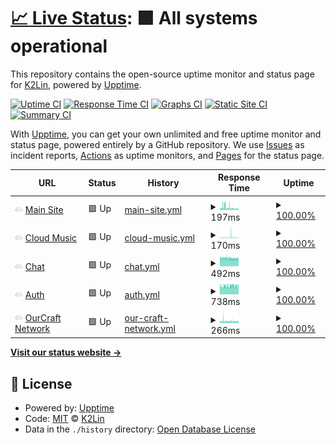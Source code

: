 # [📈 Live Status](https://status.k2lin.com): <!--live status--> **🟩 All systems operational**

This repository contains the open-source uptime monitor and status page for [K2Lin](https://k2lin.com/), powered by [Upptime](https://github.com/upptime/upptime).

[![Uptime CI](https://github.com/K2Lin-Daniel/K2Lin_Status/workflows/Uptime%20CI/badge.svg)](https://github.com/K2Lin-Daniel/K2Lin_Status/actions?query=workflow%3A%22Uptime+CI%22)
[![Response Time CI](https://github.com/K2Lin-Daniel/K2Lin_Status/workflows/Response%20Time%20CI/badge.svg)](https://github.com/K2Lin-Daniel/K2Lin_Status/actions?query=workflow%3A%22Response+Time+CI%22)
[![Graphs CI](https://github.com/K2Lin-Daniel/K2Lin_Status/workflows/Graphs%20CI/badge.svg)](https://github.com/K2Lin-Daniel/K2Lin_Status/actions?query=workflow%3A%22Graphs+CI%22)
[![Static Site CI](https://github.com/K2Lin-Daniel/K2Lin_Status/workflows/Static%20Site%20CI/badge.svg)](https://github.com/K2Lin-Daniel/K2Lin_Status/actions?query=workflow%3A%22Static+Site+CI%22)
[![Summary CI](https://github.com/K2Lin-Daniel/K2Lin_Status/workflows/Summary%20CI/badge.svg)](https://github.com/K2Lin-Daniel/K2Lin_Status/actions?query=workflow%3A%22Summary+CI%22)

With [Upptime](https://upptime.js.org), you can get your own unlimited and free uptime monitor and status page, powered entirely by a GitHub repository. We use [Issues](https://github.com/K2Lin-Daniel/K2Lin_Status/issues) as incident reports, [Actions](https://github.com/K2Lin-Daniel/K2Lin_Status/actions) as uptime monitors, and [Pages](https://status.k2lin.com) for the status page.

<!--start: status pages-->
<!-- This summary is generated by Upptime (https://github.com/upptime/upptime) -->
<!-- Do not edit this manually, your changes will be overwritten -->
<!-- prettier-ignore -->
| URL | Status | History | Response Time | Uptime |
| --- | ------ | ------- | ------------- | ------ |
| <img alt="" src="https://raw.githubusercontent.com/K2Lin-Daniel/K2Lin_Status/master/assets/Cloud-Icon.png" height="13"> [Main Site](https://k2lin.com) | 🟩 Up | [main-site.yml](https://github.com/K2Lin-Daniel/K2Lin_Status/commits/HEAD/history/main-site.yml) | <details><summary><img alt="Response time graph" src="./graphs/main-site/response-time-week.png" height="20"> 197ms</summary><br><a href="https://status.k2lin.com/history/main-site"><img alt="Response time 171" src="https://img.shields.io/endpoint?url=https%3A%2F%2Fraw.githubusercontent.com%2FK2Lin-Daniel%2FK2Lin_Status%2FHEAD%2Fapi%2Fmain-site%2Fresponse-time.json"></a><br><a href="https://status.k2lin.com/history/main-site"><img alt="24-hour response time 141" src="https://img.shields.io/endpoint?url=https%3A%2F%2Fraw.githubusercontent.com%2FK2Lin-Daniel%2FK2Lin_Status%2FHEAD%2Fapi%2Fmain-site%2Fresponse-time-day.json"></a><br><a href="https://status.k2lin.com/history/main-site"><img alt="7-day response time 197" src="https://img.shields.io/endpoint?url=https%3A%2F%2Fraw.githubusercontent.com%2FK2Lin-Daniel%2FK2Lin_Status%2FHEAD%2Fapi%2Fmain-site%2Fresponse-time-week.json"></a><br><a href="https://status.k2lin.com/history/main-site"><img alt="30-day response time 174" src="https://img.shields.io/endpoint?url=https%3A%2F%2Fraw.githubusercontent.com%2FK2Lin-Daniel%2FK2Lin_Status%2FHEAD%2Fapi%2Fmain-site%2Fresponse-time-month.json"></a><br><a href="https://status.k2lin.com/history/main-site"><img alt="1-year response time 170" src="https://img.shields.io/endpoint?url=https%3A%2F%2Fraw.githubusercontent.com%2FK2Lin-Daniel%2FK2Lin_Status%2FHEAD%2Fapi%2Fmain-site%2Fresponse-time-year.json"></a></details> | <details><summary><a href="https://status.k2lin.com/history/main-site">100.00%</a></summary><a href="https://status.k2lin.com/history/main-site"><img alt="All-time uptime 97.01%" src="https://img.shields.io/endpoint?url=https%3A%2F%2Fraw.githubusercontent.com%2FK2Lin-Daniel%2FK2Lin_Status%2FHEAD%2Fapi%2Fmain-site%2Fuptime.json"></a><br><a href="https://status.k2lin.com/history/main-site"><img alt="24-hour uptime 100.00%" src="https://img.shields.io/endpoint?url=https%3A%2F%2Fraw.githubusercontent.com%2FK2Lin-Daniel%2FK2Lin_Status%2FHEAD%2Fapi%2Fmain-site%2Fuptime-day.json"></a><br><a href="https://status.k2lin.com/history/main-site"><img alt="7-day uptime 100.00%" src="https://img.shields.io/endpoint?url=https%3A%2F%2Fraw.githubusercontent.com%2FK2Lin-Daniel%2FK2Lin_Status%2FHEAD%2Fapi%2Fmain-site%2Fuptime-week.json"></a><br><a href="https://status.k2lin.com/history/main-site"><img alt="30-day uptime 100.00%" src="https://img.shields.io/endpoint?url=https%3A%2F%2Fraw.githubusercontent.com%2FK2Lin-Daniel%2FK2Lin_Status%2FHEAD%2Fapi%2Fmain-site%2Fuptime-month.json"></a><br><a href="https://status.k2lin.com/history/main-site"><img alt="1-year uptime 95.51%" src="https://img.shields.io/endpoint?url=https%3A%2F%2Fraw.githubusercontent.com%2FK2Lin-Daniel%2FK2Lin_Status%2FHEAD%2Fapi%2Fmain-site%2Fuptime-year.json"></a></details>
| <img alt="" src="https://raw.githubusercontent.com/K2Lin-Daniel/K2Lin_Status/master/assets/Cloud-Icon.png" height="13"> [Cloud Music](https://music.k2lin.com) | 🟩 Up | [cloud-music.yml](https://github.com/K2Lin-Daniel/K2Lin_Status/commits/HEAD/history/cloud-music.yml) | <details><summary><img alt="Response time graph" src="./graphs/cloud-music/response-time-week.png" height="20"> 170ms</summary><br><a href="https://status.k2lin.com/history/cloud-music"><img alt="Response time 143" src="https://img.shields.io/endpoint?url=https%3A%2F%2Fraw.githubusercontent.com%2FK2Lin-Daniel%2FK2Lin_Status%2FHEAD%2Fapi%2Fcloud-music%2Fresponse-time.json"></a><br><a href="https://status.k2lin.com/history/cloud-music"><img alt="24-hour response time 133" src="https://img.shields.io/endpoint?url=https%3A%2F%2Fraw.githubusercontent.com%2FK2Lin-Daniel%2FK2Lin_Status%2FHEAD%2Fapi%2Fcloud-music%2Fresponse-time-day.json"></a><br><a href="https://status.k2lin.com/history/cloud-music"><img alt="7-day response time 170" src="https://img.shields.io/endpoint?url=https%3A%2F%2Fraw.githubusercontent.com%2FK2Lin-Daniel%2FK2Lin_Status%2FHEAD%2Fapi%2Fcloud-music%2Fresponse-time-week.json"></a><br><a href="https://status.k2lin.com/history/cloud-music"><img alt="30-day response time 149" src="https://img.shields.io/endpoint?url=https%3A%2F%2Fraw.githubusercontent.com%2FK2Lin-Daniel%2FK2Lin_Status%2FHEAD%2Fapi%2Fcloud-music%2Fresponse-time-month.json"></a><br><a href="https://status.k2lin.com/history/cloud-music"><img alt="1-year response time 144" src="https://img.shields.io/endpoint?url=https%3A%2F%2Fraw.githubusercontent.com%2FK2Lin-Daniel%2FK2Lin_Status%2FHEAD%2Fapi%2Fcloud-music%2Fresponse-time-year.json"></a></details> | <details><summary><a href="https://status.k2lin.com/history/cloud-music">100.00%</a></summary><a href="https://status.k2lin.com/history/cloud-music"><img alt="All-time uptime 99.99%" src="https://img.shields.io/endpoint?url=https%3A%2F%2Fraw.githubusercontent.com%2FK2Lin-Daniel%2FK2Lin_Status%2FHEAD%2Fapi%2Fcloud-music%2Fuptime.json"></a><br><a href="https://status.k2lin.com/history/cloud-music"><img alt="24-hour uptime 100.00%" src="https://img.shields.io/endpoint?url=https%3A%2F%2Fraw.githubusercontent.com%2FK2Lin-Daniel%2FK2Lin_Status%2FHEAD%2Fapi%2Fcloud-music%2Fuptime-day.json"></a><br><a href="https://status.k2lin.com/history/cloud-music"><img alt="7-day uptime 100.00%" src="https://img.shields.io/endpoint?url=https%3A%2F%2Fraw.githubusercontent.com%2FK2Lin-Daniel%2FK2Lin_Status%2FHEAD%2Fapi%2Fcloud-music%2Fuptime-week.json"></a><br><a href="https://status.k2lin.com/history/cloud-music"><img alt="30-day uptime 100.00%" src="https://img.shields.io/endpoint?url=https%3A%2F%2Fraw.githubusercontent.com%2FK2Lin-Daniel%2FK2Lin_Status%2FHEAD%2Fapi%2Fcloud-music%2Fuptime-month.json"></a><br><a href="https://status.k2lin.com/history/cloud-music"><img alt="1-year uptime 99.99%" src="https://img.shields.io/endpoint?url=https%3A%2F%2Fraw.githubusercontent.com%2FK2Lin-Daniel%2FK2Lin_Status%2FHEAD%2Fapi%2Fcloud-music%2Fuptime-year.json"></a></details>
| <img alt="" src="https://raw.githubusercontent.com/K2Lin-Daniel/K2Lin_Status/master/assets/Cloud-Icon.png" height="13"> [Chat](https://chat.k2lin.com) | 🟩 Up | [chat.yml](https://github.com/K2Lin-Daniel/K2Lin_Status/commits/HEAD/history/chat.yml) | <details><summary><img alt="Response time graph" src="./graphs/chat/response-time-week.png" height="20"> 492ms</summary><br><a href="https://status.k2lin.com/history/chat"><img alt="Response time 489" src="https://img.shields.io/endpoint?url=https%3A%2F%2Fraw.githubusercontent.com%2FK2Lin-Daniel%2FK2Lin_Status%2FHEAD%2Fapi%2Fchat%2Fresponse-time.json"></a><br><a href="https://status.k2lin.com/history/chat"><img alt="24-hour response time 482" src="https://img.shields.io/endpoint?url=https%3A%2F%2Fraw.githubusercontent.com%2FK2Lin-Daniel%2FK2Lin_Status%2FHEAD%2Fapi%2Fchat%2Fresponse-time-day.json"></a><br><a href="https://status.k2lin.com/history/chat"><img alt="7-day response time 492" src="https://img.shields.io/endpoint?url=https%3A%2F%2Fraw.githubusercontent.com%2FK2Lin-Daniel%2FK2Lin_Status%2FHEAD%2Fapi%2Fchat%2Fresponse-time-week.json"></a><br><a href="https://status.k2lin.com/history/chat"><img alt="30-day response time 496" src="https://img.shields.io/endpoint?url=https%3A%2F%2Fraw.githubusercontent.com%2FK2Lin-Daniel%2FK2Lin_Status%2FHEAD%2Fapi%2Fchat%2Fresponse-time-month.json"></a><br><a href="https://status.k2lin.com/history/chat"><img alt="1-year response time 488" src="https://img.shields.io/endpoint?url=https%3A%2F%2Fraw.githubusercontent.com%2FK2Lin-Daniel%2FK2Lin_Status%2FHEAD%2Fapi%2Fchat%2Fresponse-time-year.json"></a></details> | <details><summary><a href="https://status.k2lin.com/history/chat">100.00%</a></summary><a href="https://status.k2lin.com/history/chat"><img alt="All-time uptime 99.60%" src="https://img.shields.io/endpoint?url=https%3A%2F%2Fraw.githubusercontent.com%2FK2Lin-Daniel%2FK2Lin_Status%2FHEAD%2Fapi%2Fchat%2Fuptime.json"></a><br><a href="https://status.k2lin.com/history/chat"><img alt="24-hour uptime 100.00%" src="https://img.shields.io/endpoint?url=https%3A%2F%2Fraw.githubusercontent.com%2FK2Lin-Daniel%2FK2Lin_Status%2FHEAD%2Fapi%2Fchat%2Fuptime-day.json"></a><br><a href="https://status.k2lin.com/history/chat"><img alt="7-day uptime 100.00%" src="https://img.shields.io/endpoint?url=https%3A%2F%2Fraw.githubusercontent.com%2FK2Lin-Daniel%2FK2Lin_Status%2FHEAD%2Fapi%2Fchat%2Fuptime-week.json"></a><br><a href="https://status.k2lin.com/history/chat"><img alt="30-day uptime 100.00%" src="https://img.shields.io/endpoint?url=https%3A%2F%2Fraw.githubusercontent.com%2FK2Lin-Daniel%2FK2Lin_Status%2FHEAD%2Fapi%2Fchat%2Fuptime-month.json"></a><br><a href="https://status.k2lin.com/history/chat"><img alt="1-year uptime 99.39%" src="https://img.shields.io/endpoint?url=https%3A%2F%2Fraw.githubusercontent.com%2FK2Lin-Daniel%2FK2Lin_Status%2FHEAD%2Fapi%2Fchat%2Fuptime-year.json"></a></details>
| <img alt="" src="https://raw.githubusercontent.com/K2Lin-Daniel/K2Lin_Status/master/assets/Cloud-Icon.png" height="13"> [Auth](https://auth.k2lin.com) | 🟩 Up | [auth.yml](https://github.com/K2Lin-Daniel/K2Lin_Status/commits/HEAD/history/auth.yml) | <details><summary><img alt="Response time graph" src="./graphs/auth/response-time-week.png" height="20"> 738ms</summary><br><a href="https://status.k2lin.com/history/auth"><img alt="Response time 710" src="https://img.shields.io/endpoint?url=https%3A%2F%2Fraw.githubusercontent.com%2FK2Lin-Daniel%2FK2Lin_Status%2FHEAD%2Fapi%2Fauth%2Fresponse-time.json"></a><br><a href="https://status.k2lin.com/history/auth"><img alt="24-hour response time 727" src="https://img.shields.io/endpoint?url=https%3A%2F%2Fraw.githubusercontent.com%2FK2Lin-Daniel%2FK2Lin_Status%2FHEAD%2Fapi%2Fauth%2Fresponse-time-day.json"></a><br><a href="https://status.k2lin.com/history/auth"><img alt="7-day response time 738" src="https://img.shields.io/endpoint?url=https%3A%2F%2Fraw.githubusercontent.com%2FK2Lin-Daniel%2FK2Lin_Status%2FHEAD%2Fapi%2Fauth%2Fresponse-time-week.json"></a><br><a href="https://status.k2lin.com/history/auth"><img alt="30-day response time 740" src="https://img.shields.io/endpoint?url=https%3A%2F%2Fraw.githubusercontent.com%2FK2Lin-Daniel%2FK2Lin_Status%2FHEAD%2Fapi%2Fauth%2Fresponse-time-month.json"></a><br><a href="https://status.k2lin.com/history/auth"><img alt="1-year response time 708" src="https://img.shields.io/endpoint?url=https%3A%2F%2Fraw.githubusercontent.com%2FK2Lin-Daniel%2FK2Lin_Status%2FHEAD%2Fapi%2Fauth%2Fresponse-time-year.json"></a></details> | <details><summary><a href="https://status.k2lin.com/history/auth">100.00%</a></summary><a href="https://status.k2lin.com/history/auth"><img alt="All-time uptime 95.46%" src="https://img.shields.io/endpoint?url=https%3A%2F%2Fraw.githubusercontent.com%2FK2Lin-Daniel%2FK2Lin_Status%2FHEAD%2Fapi%2Fauth%2Fuptime.json"></a><br><a href="https://status.k2lin.com/history/auth"><img alt="24-hour uptime 100.00%" src="https://img.shields.io/endpoint?url=https%3A%2F%2Fraw.githubusercontent.com%2FK2Lin-Daniel%2FK2Lin_Status%2FHEAD%2Fapi%2Fauth%2Fuptime-day.json"></a><br><a href="https://status.k2lin.com/history/auth"><img alt="7-day uptime 100.00%" src="https://img.shields.io/endpoint?url=https%3A%2F%2Fraw.githubusercontent.com%2FK2Lin-Daniel%2FK2Lin_Status%2FHEAD%2Fapi%2Fauth%2Fuptime-week.json"></a><br><a href="https://status.k2lin.com/history/auth"><img alt="30-day uptime 100.00%" src="https://img.shields.io/endpoint?url=https%3A%2F%2Fraw.githubusercontent.com%2FK2Lin-Daniel%2FK2Lin_Status%2FHEAD%2Fapi%2Fauth%2Fuptime-month.json"></a><br><a href="https://status.k2lin.com/history/auth"><img alt="1-year uptime 94.09%" src="https://img.shields.io/endpoint?url=https%3A%2F%2Fraw.githubusercontent.com%2FK2Lin-Daniel%2FK2Lin_Status%2FHEAD%2Fapi%2Fauth%2Fuptime-year.json"></a></details>
| <img alt="" src="https://raw.githubusercontent.com/K2Lin-Daniel/K2Lin_Status/master/assets/Cloud-Icon.png" height="13"> [OurCraft Network](mc.ocn.moe) | 🟩 Up | [our-craft-network.yml](https://github.com/K2Lin-Daniel/K2Lin_Status/commits/HEAD/history/our-craft-network.yml) | <details><summary><img alt="Response time graph" src="./graphs/our-craft-network/response-time-week.png" height="20"> 266ms</summary><br><a href="https://status.k2lin.com/history/our-craft-network"><img alt="Response time 261" src="https://img.shields.io/endpoint?url=https%3A%2F%2Fraw.githubusercontent.com%2FK2Lin-Daniel%2FK2Lin_Status%2FHEAD%2Fapi%2Four-craft-network%2Fresponse-time.json"></a><br><a href="https://status.k2lin.com/history/our-craft-network"><img alt="24-hour response time 238" src="https://img.shields.io/endpoint?url=https%3A%2F%2Fraw.githubusercontent.com%2FK2Lin-Daniel%2FK2Lin_Status%2FHEAD%2Fapi%2Four-craft-network%2Fresponse-time-day.json"></a><br><a href="https://status.k2lin.com/history/our-craft-network"><img alt="7-day response time 266" src="https://img.shields.io/endpoint?url=https%3A%2F%2Fraw.githubusercontent.com%2FK2Lin-Daniel%2FK2Lin_Status%2FHEAD%2Fapi%2Four-craft-network%2Fresponse-time-week.json"></a><br><a href="https://status.k2lin.com/history/our-craft-network"><img alt="30-day response time 252" src="https://img.shields.io/endpoint?url=https%3A%2F%2Fraw.githubusercontent.com%2FK2Lin-Daniel%2FK2Lin_Status%2FHEAD%2Fapi%2Four-craft-network%2Fresponse-time-month.json"></a><br><a href="https://status.k2lin.com/history/our-craft-network"><img alt="1-year response time 259" src="https://img.shields.io/endpoint?url=https%3A%2F%2Fraw.githubusercontent.com%2FK2Lin-Daniel%2FK2Lin_Status%2FHEAD%2Fapi%2Four-craft-network%2Fresponse-time-year.json"></a></details> | <details><summary><a href="https://status.k2lin.com/history/our-craft-network">100.00%</a></summary><a href="https://status.k2lin.com/history/our-craft-network"><img alt="All-time uptime 94.70%" src="https://img.shields.io/endpoint?url=https%3A%2F%2Fraw.githubusercontent.com%2FK2Lin-Daniel%2FK2Lin_Status%2FHEAD%2Fapi%2Four-craft-network%2Fuptime.json"></a><br><a href="https://status.k2lin.com/history/our-craft-network"><img alt="24-hour uptime 100.00%" src="https://img.shields.io/endpoint?url=https%3A%2F%2Fraw.githubusercontent.com%2FK2Lin-Daniel%2FK2Lin_Status%2FHEAD%2Fapi%2Four-craft-network%2Fuptime-day.json"></a><br><a href="https://status.k2lin.com/history/our-craft-network"><img alt="7-day uptime 100.00%" src="https://img.shields.io/endpoint?url=https%3A%2F%2Fraw.githubusercontent.com%2FK2Lin-Daniel%2FK2Lin_Status%2FHEAD%2Fapi%2Four-craft-network%2Fuptime-week.json"></a><br><a href="https://status.k2lin.com/history/our-craft-network"><img alt="30-day uptime 100.00%" src="https://img.shields.io/endpoint?url=https%3A%2F%2Fraw.githubusercontent.com%2FK2Lin-Daniel%2FK2Lin_Status%2FHEAD%2Fapi%2Four-craft-network%2Fuptime-month.json"></a><br><a href="https://status.k2lin.com/history/our-craft-network"><img alt="1-year uptime 92.25%" src="https://img.shields.io/endpoint?url=https%3A%2F%2Fraw.githubusercontent.com%2FK2Lin-Daniel%2FK2Lin_Status%2FHEAD%2Fapi%2Four-craft-network%2Fuptime-year.json"></a></details>

<!--end: status pages-->

[**Visit our status website →**](https://status.k2lin.com)

## 📄 License

- Powered by: [Upptime](https://github.com/upptime/upptime)
- Code: [MIT](./LICENSE) © [K2Lin](https://k2lin.com/)
- Data in the `./history` directory: [Open Database License](https://opendatacommons.org/licenses/odbl/1-0/)
